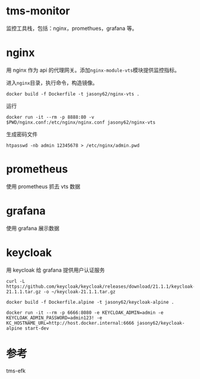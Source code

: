 # tms-monitor

监控工具栈，包括：nginx，promethues，grafana 等。

# nginx

用 nginx 作为 api 的代理网关。添加`nginx-module-vts`模块提供监控指标。

进入`nginx`目录，执行命令，构造镜像。

```shell
docker build -f Dockerfile -t jasony62/nginx-vts .
```

运行

```
docker run -it --rm -p 8888:80 -v $PWD/nginx.conf:/etc/nginx/nginx.conf jasony62/nginx-vts
```

生成密码文件

```shell
htpasswd -nb admin 12345678 > /etc/nginx/admin.pwd
```

# prometheus

使用 prometheus 抓去 vts 数据

# grafana

使用 grafana 展示数据

# keycloak

用 keycloak 给 grafana 提供用户认证服务

```
curl -L https://github.com/keycloak/keycloak/releases/download/21.1.1/keycloak-21.1.1.tar.gz -o ~/keycloak-21.1.1.tar.gz
```

```
docker build -f Dockerfile.alpine -t jasony62/keycloak-alpine .
```

```
docker run -it --rm -p 6666:8080 -e KEYCLOAK_ADMIN=admin -e KEYCLOAK_ADMIN_PASSWORD=admin123! -e KC_HOSTNAME_URL=http://host.docker.internal:6666 jasony62/keycloak-alpine start-dev
```

# 参考

tms-efk
